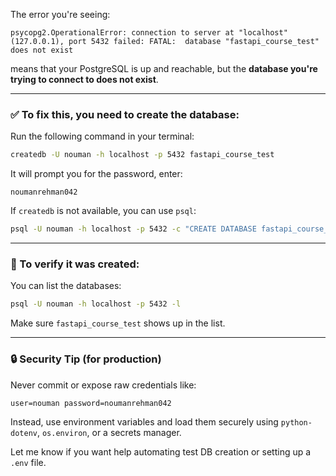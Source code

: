 The error you're seeing:

```
psycopg2.OperationalError: connection to server at "localhost" (127.0.0.1), port 5432 failed: FATAL:  database "fastapi_course_test" does not exist
```

means that your PostgreSQL is up and reachable, but the **database you're trying to connect to does not exist**.

---

### ✅ To fix this, you need to **create the database**:

Run the following command in your terminal:

```bash
createdb -U nouman -h localhost -p 5432 fastapi_course_test
```

It will prompt you for the password, enter:

```
noumanrehman042
```

If `createdb` is not available, you can use `psql`:

```bash
psql -U nouman -h localhost -p 5432 -c "CREATE DATABASE fastapi_course_test;"
```

---

### 🧪 To verify it was created:

You can list the databases:

```bash
psql -U nouman -h localhost -p 5432 -l
```

Make sure `fastapi_course_test` shows up in the list.

---

### 🔒 Security Tip (for production)

Never commit or expose raw credentials like:

```
user=nouman password=noumanrehman042
```

Instead, use environment variables and load them securely using `python-dotenv`, `os.environ`, or a secrets manager.

Let me know if you want help automating test DB creation or setting up a `.env` file.

